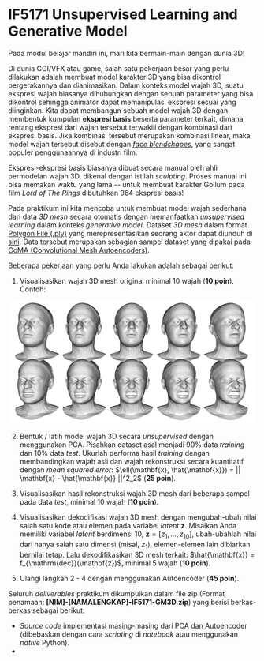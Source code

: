 # IF5171 Unsupervised Learning and Generative Model

Pada modul belajar mandiri ini, mari kita bermain-main dengan dunia 3D!

Di dunia CGI/VFX atau game, salah satu pekerjaan besar yang perlu dilakukan adalah membuat model karakter 3D yang bisa dikontrol pergerakannya dan dianimasikan. 
Dalam konteks model wajah 3D, suatu ekspresi wajah biasanya dihubungkan dengan sebuah parameter yang bisa dikontrol sehingga animator dapat memanipulasi ekspresi sesuai yang diinginkan.
Kita dapat membangun sebuah model wajah 3D dengan membentuk kumpulan __ekspresi basis__ beserta parameter terkait, dimana rentang ekspresi dari wajah tersebut terwakili dengan kombinasi dari ekspresi basis.
Jika kombinasi tersebut merupakan kombinasi linear, maka model wajah tersebut disebut dengan [*face blendshapes*](https://diglib.eg.org/bitstream/handle/10.2312/egst.20141042.199-218/199-218.pdf?sequence=1&isAllowed=y), yang sangat populer penggunaannya di industri film.


Ekspresi-ekspresi basis biasanya dibuat secara manual oleh ahli permodelan wajah 3D, dikenal dengan istilah *sculpting*.
Proses manual ini bisa memakan waktu yang lama -- untuk membuat karakter Gollum pada film *Lord of The Rings* dibutuhkan 964 ekspresi basis!

Pada praktikum ini kita mencoba untuk membuat model wajah sederhana dari data *3D mesh* secara otomatis dengan memanfaatkan *unsupervised learning* dalam konteks *generative model*.
Dataset *3D mesh* dalam format [Polygon File (.ply)](https://en.wikipedia.org/wiki/PLY_(file_format)) yang merepresentasikan seorang aktor dapat diunduh di [sini](https://1drv.ms/u/s!AgX5GEtworUahVDpJ7QDWgl4hgx6?e=DB29YD).
Data tersebut merupakan sebagian sampel dataset yang dipakai pada [CoMA (Convolutional Mesh Autoencoders)](https://coma.is.tue.mpg.de/).

Beberapa pekerjaan yang perlu Anda lakukan adalah sebagai berikut:
1. Visualisasikan wajah 3D mesh original minimal 10 wajah (__10 poin__).\
	Contoh:
<img src="CoMA.png"  width="500" height="250">

2. Bentuk / latih model wajah 3D secara *unsupervised* dengan menggunakan PCA.
Pisahkan dataset asal menjadi 90% data *training* dan 10% data *test*. 
Ukurlah performa hasil *training* dengan membandingkan wajah asli dan wajah rekonstruksi secara kuantitatif dengan *mean squared error*: 
$\ell(\mathbf{x}, \hat{\mathbf{x}}) = || \mathbf{x} - \hat{\mathbf{x}} ||^2_2$ (__25 poin__).

3. Visualisasikan hasil rekonstruksi wajah 3D mesh dari beberapa sampel pada data *test*, minimal 10 wajah (__10 poin__).

4. Visualisasikan dekodifikasi wajah 3D mesh dengan mengubah-ubah nilai salah satu kode atau elemen pada variabel *latent* $\mathbf{z}$.
Misalkan Anda memiliki variabel *latent* berdimensi 10, $\mathbf{z} = [z_1, \ldots, z_{10}]$, ubah-ubahlah nilai dari hanya salah satu dimensi (misal, $z_1$), elemen-elemen lain dibiarkan bernilai tetap. 
Lalu dekodifikasikan 3D mesh terkait: $\hat{\mathbf{x}} = f_{\mathrm{dec}}(\mathbf{z})$, minimal 5 wajah (__10 poin__).

5. Ulangi langkah 2 - 4 dengan menggunakan Autoencoder (__45 poin__).

Seluruh *deliverables* praktikum dikumpulkan dalam file zip (Format penamaan: __[NIM]-[NAMALENGKAP]-IF5171-GM3D.zip__) yang berisi berkas-berkas sebagai berikut:
- *Source code* implementasi masing-masing dari PCA dan Autoencoder (dibebaskan dengan cara *scripting* di *notebook* atau menggunakan *native* Python).
- 
